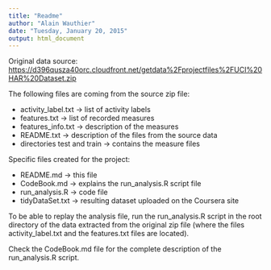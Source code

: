 ```yaml
---
title: "Readme"
author: "Alain Wauthier"
date: "Tuesday, January 20, 2015"
output: html_document
---
```


Original data source: https://d396qusza40orc.cloudfront.net/getdata%2Fprojectfiles%2FUCI%20HAR%20Dataset.zip  

The following files are coming from the source zip file:  
 * activity_label.txt -> list of activity labels  
 * features.txt -> list of recorded measures  
 * features_info.txt -> description of the measures  
 * README.txt -> description of the files from the source data  
 * directories test and train -> contains the measure files

Specific files created for the project:  
 * README.md -> this file  
 * CodeBook.md -> explains the run_analysis.R script file  
 * run_analysis.R -> code file  
 * tidyDataSet.txt -> resulting dataset uploaded on the Coursera site  

To be able to replay the analysis file, run the run_analysis.R script in the root directory of the data extracted from the original zip file (where the files activity_label.txt and the features.txt files are located).  

Check the CodeBook.md file for the complete description of the run_analysis.R script.  
